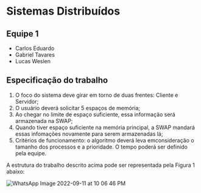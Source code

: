 
# Sistemas Distribuídos

## Equipe 1

* Carlos Eduardo
* Gabriel Tavares
* Lucas Weslen

## Especificação do trabalho

  1. O foco do sistema deve girar em torno de duas frentes: Cliente e Servidor;
  2. O usuário deverá solicitar 5 espaços de memória;
  3. Ao chegar no limite de espaço suficiente, essa informação será armazenada na SWAP;
  4. Quando tiver espaço suficiente na memória principal, a SWAP mandará essas infomações novamente para serem armazenadas lá;
  5. Critérios de funcionamento: o algoritmo deverá leva emconsideração o tamanho dos processos e a prioridade. O tempo poderá ser definido pela equipe.

A estrutura do trabalho descrito acima pode ser representada pela Figura 1 abaixo:

![WhatsApp Image 2022-09-11 at 10 06 46 PM](https://user-images.githubusercontent.com/57644798/189792240-83e991d6-2a86-4dc3-97a6-03e1ca78e49e.jpeg)
